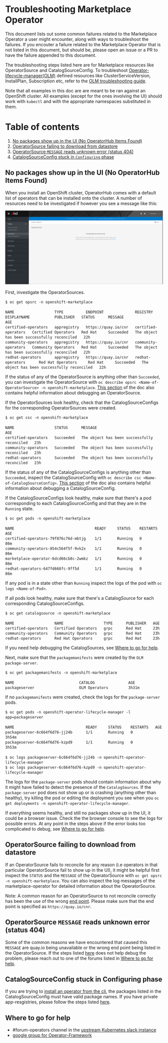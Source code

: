 # Troubleshooting Marketplace Operator

This document lists out some common failures related to the Marketplace Operator a user might encounter, along with ways to troubleshoot the failures. If you encouter a failure related to the Marketplace Operator that is not listed in this document, but should be, please open an issue or a PR to have the failure appended to this document. 

The troubleshooting steps listed here are for Marketplace resources like OperatorSource and CatalogSourceConfig. To troubleshoot [Operator-lifecycle-manager(OLM)](https://github.com/operator-framework/operator-lifecycle-manager) defined resources like ClusterServiceVersion, InstallPlan, Subscription etc, refer to the [OLM troubleshooting guide](https://github.com/operator-framework/operator-lifecycle-manager/blob/master/Documentation/design/debugging.md).

Note that all examples in this doc are are meant to be ran against an OpenShift cluster. All examples (except for the ones involving the UI) should work with `kubectl` and with the appropriate namespaces substituted in them.   

Table of contents
===================

1. [No packages show up in the UI (No OperatorHub Items Found)](#no-packages-show-up-in-the-ui-(no-operatorhub-items-found))
2. [OperatorSource failing to download from datastore](#operatorSource-failing-to-download-from-datastore)
3. [OperatorSource `MESSAGE` reads unknown error (status 404)](#operatorsource-`message`-reads-unknown-error-(status-404)) 
4. [CatalogSourceConfig stuck in `Configuring` phase](#catalogsourceconfig-stuck-in-configuring-phase)


## No packages show up in the UI (No OperatorHub Items Found)

When you install an OpenShift cluster, OperatorHub comes with a default list of operators that can be installed onto the cluster. A number of resources need to be investigated if however you see a message like this: 

![Operator Hub Error Image](images/OperatorHubError.png)


First, investigate the OperatorSources. 

```
$ oc get opsrc -n openshift-marketplace

NAME                  TYPE          ENDPOINT              REGISTRY              DISPLAYNAME           PUBLISHER   STATUS      MESSAGE                                       AGE
certified-operators   appregistry   https://quay.io/cnr   certified-operators   Certified Operators   Red Hat     Succeeded   The object has been successfully reconciled   22h
community-operators   appregistry   https://quay.io/cnr   community-operators   Community Operators   Red Hat     Succeeded   The object has been successfully reconciled   22h
redhat-operators      appregistry   https://quay.io/cnr   redhat-operators      Red Hat Operators     Red Hat     Succeeded   The object has been successfully reconciled   22h
```

If the status of any of the OperatorSource is anything other than `Succeeded`, you can investigate the OperatorSource with 
`oc describe opsrc <Name-of-OperatorSource> -n openshift-marketplace`. [This section](#operatorSource-failing-to-download-from-datastore) of the doc also contains helpful information about debugging an OperatorSource. 

If the OperatorSources look healthy, check that the CatalogSourceConfigs for the corresponding OperatorSources were created.

```
$ oc get csc -n openshift-marketplace

NAME                  STATUS      MESSAGE                                       AGE
certified-operators   Succeeded   The object has been successfully reconciled   23h
community-operators   Succeeded   The object has been successfully reconciled   23h
redhat-operators      Succeeded   The object has been successfully reconciled   23h
```

If the status of any of the CatalogSourceConfigs is anything other than `Succeeded`, inspect the CatalogSourceConfig with `oc describe csc <Name-of-CatalogSourceConfig>`. [This section](#catalogsourceconfig-stuck-in-configuring-phase) of the doc also contains helpful information about debugging a CatalogSourceConfig. 

If the CatalogSourceConfigs look healthy, make sure that there's a pod corresponding to each CatalogSourceConfig and that they are in the `Running` state.

```
$ oc get pods -n openshift-marketplace

NAME                                    READY     STATUS    RESTARTS   AGE
certified-operators-79f876c76d-mbtjg    1/1       Running   0          86m
community-operators-854c564f5f-9vk2x    1/1       Running   0          86m
marketplace-operator-6dcd66cb8c-2wmkz   1/1       Running   0          86m
redhat-operators-647fd668fc-9ff5d       1/1       Running   0          86m

```

If any pod is in a state other than `Running` inspect the logs of the pod with `oc logs <Name-of-Pod>`.

If all pods look healthy, make sure that there's a CatalogSource for each corresponding CatalogSourceConfigs.

```
$ oc get catalogsource -n openshift-marketplace 

NAME                  NAME                  TYPE      PUBLISHER   AGE
certified-operators   Certified Operators   grpc      Red Hat     23h
community-operators   Community Operators   grpc      Red Hat     23h
redhat-operators      Red Hat Operators     grpc      Red Hat     23h

```
If you need help debugging the CatalogSources, see [Where to go for help](#where-to-go-for-help). 

Next, make sure that the `packagemanifests` were created by the `OLM package-server`. 

```
$ oc get packagemanifests -n openshift-marketplace

NAME                             CATALOG               AGE
packageserver                    OLM Operators         3h31m

```

If no `packagemanifests` were created, check the logs for the `package-server` pods.

```
$ oc get pods -n openshift-operator-lifecycle-manager -l app=packageserver

NAME                                READY     STATUS    RESTARTS   AGE
packageserver-6c664f6d76-jj24b      1/1       Running   0          3h54m
packageserver-6c664f6d76-kzpd9      1/1       Running   0          3h53m

$ oc logs packageserver-6c664f6d76-jj24b -n openshift-operator-lifecycle-manager
$ oc logs packageserver-6c664f6d76-kzpd9 -n openshift-operator-lifecycle-manager

```

The logs for the `package-server` pods should contain information about why it might have failed to detect the presence of the `CatalogSources`. If the `package-server` pod does not show up or is crashing (anything other than healthy), try killing the pod or editing the deployment you see when you `oc get deployments -n openshift-operator-lifecycle-manager`.

If everything seems healthy, and still no packages show up in the UI, it could be a browser issue. Check the the browser console to see the logs for possible errors. At any point in the steps above if the error looks too complicated to debug, see [Where to go for help](#where-to-go-for-help). 



## OperatorSource failing to download from datastore

If an OperatorSource fails to reconcile for any reason (i.e operators in that particular OperatorSource fail to show up in the UI), it might be helpful first inspect the `STATUS` and the `MESSAGE` of the OperatorSource with `oc get opsrc -n openshift-marketplace`. You can also inspect the log messages of the marketplace-operator for detailed information about the OperatorSource. 

Note: A common reason for an OperatorSource to not reconcile correctly has been the use of the wrong [end point](https://github.com/operator-framework/operator-marketplace/blob/master/deploy/examples/community.operatorsource.cr.yaml#L8). Please make sure that the end point is specified as `https://quay.io/cnr`.

## OperatorSource `MESSAGE` reads unknown error (status 404)

Some of the common reasons we have encountered that caused this `MESSAGE` are quay.io being unavailable or the wrong end point being listed in the OperatorSource. If the steps listed [here](#operatorSource-failing-to-download-from-datastore) does not help debug the problem, please reach out to one of the forums listed in [Where to go for help](#where-to-go-for-help).   

## CatalogSourceConfig stuck in Configuring phase

If you are trying to [install an operator from the cli](https://github.com/operator-framework/operator-marketplace#installing-an-operator-using-marketplace), the packages listed in the CatalogSourceConfig must have valid package names. If you have private app-resgistries, please follow the steps listed [here](https://github.com/operator-framework/operator-marketplace/blob/master/docs/how-to-authenticate-private-repositories.md).


## Where to go for help

* #forum-operators channel in the [upstream Kubernetes slack instance](https://slack.k8s.io/)
* [google group for Operator-Framework](https://groups.google.com/forum/#!forum/operator-framework)